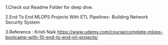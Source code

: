 1.Check out Readme Folder for deep dive.                                                     


2.End To End MLOPS Projects With ETL Pipelines- Building Network Security System 


3.Reference : Krish Naik https://www.udemy.com/course/complete-mlops-bootcamp-with-10-end-to-end-ml-projects/
